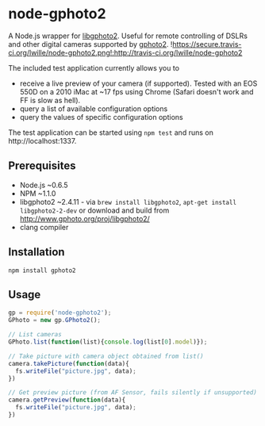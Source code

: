 # node-gphoto2
A Node.js wrapper for [libgphoto2](http://www.gphoto.org). Useful for remote controlling of DSLRs and other digital cameras supported by [gphoto2](http://www.gphoto.org).
!https://secure.travis-ci.org/lwille/node-gphoto2.png!:http://travis-ci.org/lwille/node-gphoto2

The included test application currently allows you to

* receive a live preview of your camera (if supported). Tested with an EOS 550D on a 2010 iMac at ~17 fps using Chrome (Safari doesn't work and FF is slow as hell).
* query a list of available configuration options
* query the values of specific configuration options

The test application can be started using ``npm test`` and runs on http://localhost:1337.

## Prerequisites
* Node.js ~0.6.5
* NPM ~1.1.0
* libgphoto2 ~2.4.11 - via ``brew install libgphoto2``, ``apt-get install libgphoto2-2-dev`` or download and build from http://www.gphoto.org/proj/libgphoto2/
* clang compiler

## Installation
    npm install gphoto2

## Usage
```javascript
gp = require('node-gphoto2');
GPhoto = new gp.GPhoto2();

// List cameras
GPhoto.list(function(list){console.log(list[0].model)});

// Take picture with camera object obtained from list()
camera.takePicture(function(data){
  fs.writeFile("picture.jpg", data);
})

// Get preview picture (from AF Sensor, fails silently if unsupported)
camera.getPreview(function(data){
  fs.writeFile("picture.jpg", data);
})
```